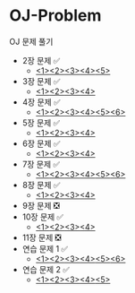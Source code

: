 # OJ-Problem
OJ 문제 풀기

+ 2장 문제 ✅️
  + [<1>](https://github.com/hoeyoon/OJ-Problem/blob/master/chapter%202/N1.c)[<2>](https://github.com/hoeyoon/OJ-Problem/blob/master/chapter%202/N2.c)[<3>](https://github.com/hoeyoon/OJ-Problem/blob/master/chapter%202/N3.c)[<4>](https://github.com/hoeyoon/OJ-Problem/blob/master/chapter%202/N4.c)[<5>](https://github.com/hoeyoon/OJ-Problem/blob/master/chapter%202/N5.c)
+ 3장 문제 ✅️
  + [<1>](https://github.com/hoeyoon/OJ-Problem/blob/master/chapter%203/N1.c)[<2>](https://github.com/hoeyoon/OJ-Problem/blob/master/chapter%203/N2.c)[<3>](https://github.com/hoeyoon/OJ-Problem/blob/master/chapter%203/N3.c)[<4>](https://github.com/hoeyoon/OJ-Problem/blob/master/chapter%203/N4.c)
+ 4장 문제 ✅️
  + [<1>](https://github.com/hoeyoon/OJ-Problem/blob/master/chapter%204/N1.c)[<2>](https://github.com/hoeyoon/OJ-Problem/blob/master/chapter%204/N2.c)[<3>](https://github.com/hoeyoon/OJ-Problem/blob/master/chapter%204/N3.c)[<4>](https://github.com/hoeyoon/OJ-Problem/blob/master/chapter%204/N4.c)[<5>](https://github.com/hoeyoon/OJ-Problem/blob/master/chapter%204/N5.c)[<6>](https://github.com/hoeyoon/OJ-Problem/blob/master/chapter%204/N6.c)
+ 5장 문제 ✅️
  + [<1>](https://github.com/hoeyoon/OJ-Problem/blob/master/chapter%205/N1.c)[<2>](https://github.com/hoeyoon/OJ-Problem/blob/master/chapter%205/N2.c)[<3>](https://github.com/hoeyoon/OJ-Problem/blob/master/chapter%205/N3.c)[<4>](https://github.com/hoeyoon/OJ-Problem/blob/master/chapter%205/N4.c)
+ 6장 문제 ✅️
  + [<1>](https://github.com/hoeyoon/OJ-Problem/blob/master/chapter%206/N1.c)[<2>](https://github.com/hoeyoon/OJ-Problem/blob/master/chapter%206/N2.c)[<3>](https://github.com/hoeyoon/OJ-Problem/blob/master/chapter%206/N3.c)[<4>](https://github.com/hoeyoon/OJ-Problem/blob/master/chapter%206/N4.c)
+ 7장 문제 ✅️
  + [<1>](https://github.com/hoeyoon/OJ-Problem/blob/master/chapter%207/N1.c)[<2>](https://github.com/hoeyoon/OJ-Problem/blob/master/chapter%207/N2.c)[<3>](https://github.com/hoeyoon/OJ-Problem/blob/master/chapter%207/N3.c)[<4>](https://github.com/hoeyoon/OJ-Problem/blob/master/chapter%207/N4.c)[<5>](https://github.com/hoeyoon/OJ-Problem/blob/master/chapter%207/N5.c)[<6>](https://github.com/hoeyoon/OJ-Problem/blob/master/chapter%207/N6.c)
+ 8장 문제 ✅️
  + [<1>](https://github.com/hoeyoon/OJ-Problem/blob/master/chapter%208/N1.c)[<2>](https://github.com/hoeyoon/OJ-Problem/blob/master/chapter%208/N2.c)[<3>](https://github.com/hoeyoon/OJ-Problem/blob/master/chapter%208/N3.c)[<4>](https://github.com/hoeyoon/OJ-Problem/blob/master/chapter%208/N4.c)
+ 9장 문제 ❎️
+ 10장 문제 ✅️
  + [<1>](https://github.com/hoeyoon/OJ-Problem/blob/master/chapter%2010/N1.c)[<2>](https://github.com/hoeyoon/OJ-Problem/blob/master/chapter%2010/N2.c)[<3>](https://github.com/hoeyoon/OJ-Problem/blob/master/chapter%2010/N3.c)[<4>](https://github.com/hoeyoon/OJ-Problem/blob/master/chapter%2010/N4.c)
+ 11장 문제 ❎️
+ 연습 문제 1 ✅️
  + [<1>](https://github.com/hoeyoon/OJ-Problem/blob/master/Practice%201/N1.c)[<2>](https://github.com/hoeyoon/OJ-Problem/blob/master/Practice%201/N2.c)[<3>](https://github.com/hoeyoon/OJ-Problem/blob/master/Practice%201/N3.c)[<4>](https://github.com/hoeyoon/OJ-Problem/blob/master/Practice%201/N4.c)[<5>](https://github.com/hoeyoon/OJ-Problem/blob/master/Practice%201/N5.c)[<6>](https://github.com/hoeyoon/OJ-Problem/blob/master/Practice%201/N6.c)
+ 연습 문제 2 ✅️
  + [<1>](https://github.com/hoeyoon/OJ-Problem/blob/master/Practice%202/N1.c)[<2>](https://github.com/hoeyoon/OJ-Problem/blob/master/Practice%202/N2.c)[<3>](https://github.com/hoeyoon/OJ-Problem/blob/master/Practice%202/N3.c)[<4>](https://github.com/hoeyoon/OJ-Problem/blob/master/Practice%202/N4.c)[<5>](https://github.com/hoeyoon/OJ-Problem/blob/master/Practice%202/N5.c)

